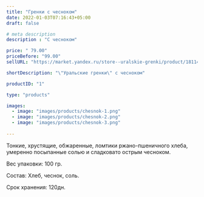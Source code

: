 ```yaml
---
title: "Гренки с чесноком"
date: 2022-01-03T07:16:43+05:00
draft: false

# meta description
description : "С чесноком"

price: " 79.00"
priceBefore: "99.00"
sellURL: "https://market.yandex.ru/store--uralskie-grenki/product/1811442135?businessId=52277773&sku=101920809027"

shortDescription: "\"Уральские гренки\" с чесноком"

productID: "1"

type: "products"

images:
  - image: "images/products/chesnok-1.png"
  - image: "images/products/chesnok-2.png"
  - image: "images/products/chesnok-3.png"
  
---
```


Тонкие, хрустящие, обжаренные, ломтики ржано-пшеничного хлеба, умеренно посыпанные солью и сладковато острым чесноком.

Вес упаковки: 100 гр.

Состав: Хлеб, чеснок, соль.

Срок хранения: 120дн.
